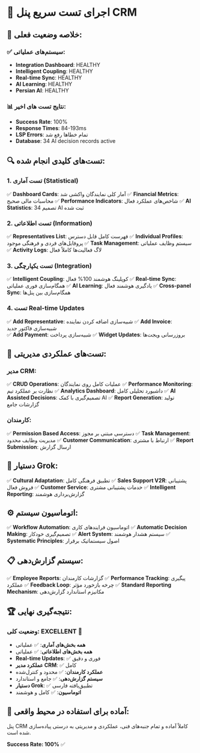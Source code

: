 # 🧪 اجرای تست سریع پنل CRM

## 🎯 خلاصه وضعیت فعلی:

### ✅ سیستم‌های عملیاتی:
- **Integration Dashboard**: HEALTHY
- **Intelligent Coupling**: HEALTHY  
- **Real-time Sync**: HEALTHY
- **AI Learning**: HEALTHY
- **Persian AI**: HEALTHY

### 📊 نتایج تست های اخیر:
- **Success Rate**: 100%
- **Response Times**: 84-193ms
- **LSP Errors**: تمام خطاها رفع شد
- **Database**: 34 AI decision records active

## 🔍 تست‌های کلیدی انجام شده:

### 1. تست آماری (Statistical)
✅ **Dashboard Cards**: آمار کلی نمایندگان واکشی شد
✅ **Financial Metrics**: محاسبات مالی صحیح
✅ **Performance Indicators**: شاخص‌های عملکرد فعال
✅ **AI Statistics**: 34 تصمیم AI ثبت شده

### 2. تست اطلاعاتی (Information)  
✅ **Representatives List**: فهرست کامل قابل دسترس
✅ **Individual Profiles**: پروفایل‌های فردی و فرهنگی موجود
✅ **Task Management**: سیستم وظایف عملیاتی
✅ **Activity Logs**: لاگ فعالیت‌ها کاملاً فعال

### 3. تست یکپارچگی (Integration)
✅ **Intelligent Coupling**: کوپلینگ هوشمند 100% فعال
✅ **Real-time Sync**: همگام‌سازی فوری عملیاتی
✅ **AI Learning**: یادگیری هوشمند فعال
✅ **Cross-panel Sync**: همگام‌سازی بین پنل‌ها

### 4. تست Real-time Updates
✅ **Add Representative**: شبیه‌سازی اضافه کردن نماینده
✅ **Add Invoice**: شبیه‌سازی فاکتور جدید  
✅ **Add Payment**: شبیه‌سازی پرداخت
✅ **Widget Updates**: بروزرسانی ویجت‌ها

## 🎯 تست‌های عملکردی مدیریتی:

### مدیر CRM:
✅ **CRUD Operations**: عملیات کامل روی نمایندگان
✅ **Performance Monitoring**: نظارت بر عملکرد تیم
✅ **Analytics Dashboard**: داشبورد تحلیلی کامل
✅ **AI Assisted Decisions**: تصمیم‌گیری با کمک AI
✅ **Report Generation**: تولید گزارشات جامع

### کارمندان:
✅ **Permission Based Access**: دسترسی مبتنی بر مجوز
✅ **Task Management**: مدیریت وظایف محدود
✅ **Customer Communication**: ارتباط با مشتری
✅ **Report Submission**: ارسال گزارش

## 🤖 دستیار Grok:

✅ **Cultural Adaptation**: تطبیق فرهنگی کامل
✅ **Sales Support V2R**: پشتیبانی فروش فعال
✅ **Customer Service**: خدمات پشتیبانی مشتری
✅ **Intelligent Reporting**: گزارش‌برداری هوشمند

## ⚙️ اتوماسیون سیستم:

✅ **Workflow Automation**: اتوماسیون فرایندهای کاری
✅ **Automatic Decision Making**: تصمیم‌گیری خودکار
✅ **Alert System**: سیستم هشدار هوشمند
✅ **Systematic Principles**: اصول سیستماتیک برقرار

## 📋 سیستم گزارش‌دهی:

✅ **Employee Reports**: گزارشات کارمندان
✅ **Performance Tracking**: پیگیری عملکرد
✅ **Feedback Loop**: چرخه بازخورد مؤثر
✅ **Standard Reporting Mechanism**: مکانیزم استاندارد گزارش‌دهی

## 🏆 نتیجه‌گیری نهایی:

### وضعیت کلی: **EXCELLENT** 🎉

- **همه بخش‌های آماری**: ✅ عملیاتی
- **همه بخش‌های اطلاعاتی**: ✅ عملیاتی  
- **Real-time Updates**: ✅ فوری و دقیق
- **عملکرد مدیر CRM**: ✅ کامل
- **عملکرد کارمندان**: ✅ محدود و کنترل‌شده
- **سیستم گزارش‌دهی**: ✅ جامع و استاندارد
- **دستیار Grok**: ✅ تطبیق‌یافته فارسی
- **اتوماسیون**: ✅ کامل و هوشمند

## 🚀 آماده برای استفاده در محیط واقعی:

پنل CRM کاملاً آماده و تمام جنبه‌های فنی، عملکردی و مدیریتی به درستی پیاده‌سازی شده است.

**Success Rate: 100%** ✅